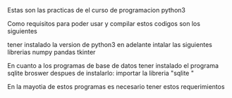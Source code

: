 Estas son las practicas de el curso de programacion python3

Como requisitos para poder usar y compilar estos codigos son los siguientes

tener instalado la version de python3 en adelante
intalar las siguientes librerias
	numpy
	pandas
	tkinter
	
En cuanto a los programas de base de datos tener instalado el programa sqlite broswer
despues de instalarlo:
importar la libreria "sqlite "

En la mayotia de estos programas es necesario tener estos requerimientos
